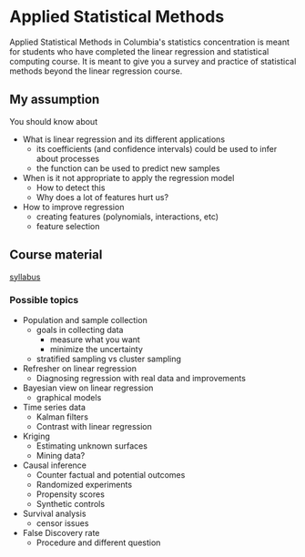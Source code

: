 # Applied Statistical Methods

Applied Statistical Methods in Columbia's statistics concentration is meant for
students who have completed the linear regression and statistical computing
course. It is meant to give you a survey and practice of statistical methods
beyond the linear regression course.

## My assumption
You should know about
- What is linear regression and its different applications
  - its coefficients (and confidence intervals) could be used to infer about processes
  - the function can be used to predict new samples
- When is it not appropriate to apply the regression model
  - How to detect this
  - Why does a lot of features hurt us?
- How to improve regression
  - creating features (polynomials, interactions, etc)
  - feature selection


## Course material
[syllabus](syllabus.md)

### Possible topics
- Population and sample collection
  - goals in collecting data
    - measure what you want
    - minimize the uncertainty
  - stratified sampling vs cluster sampling
- Refresher on linear regression
  - Diagnosing regression with real data and improvements
- Bayesian view on linear regression
  - graphical models
- Time series data
  - Kalman filters
  - Contrast with linear regression
- Kriging
  - Estimating unknown surfaces
  - Mining data?
- Causal inference
  - Counter factual and potential outcomes
  - Randomized experiments
  - Propensity scores
  - Synthetic controls
- Survival analysis
  - censor issues
- False Discovery rate
  - Procedure and different question
